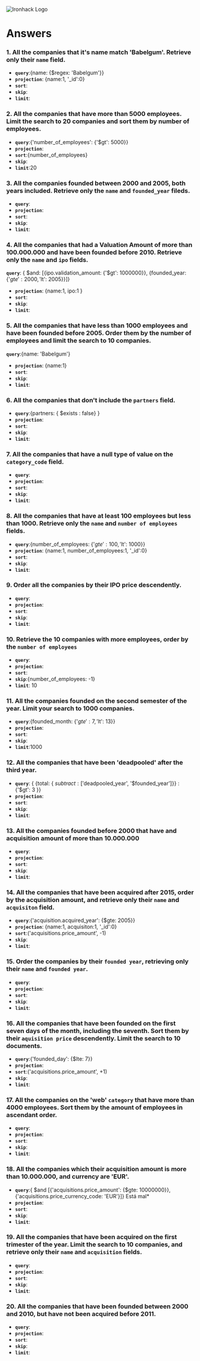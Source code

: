 ![Ironhack Logo](https://i.imgur.com/1QgrNNw.png)

# Answers

### 1. All the companies that it's name match 'Babelgum'. Retrieve only their `name` field.


 - **`query`**:{name: {$regex: 'Babelgum'}}
 - **`projection`**: {name:1, '_id':0}
 - **`sort`**:
 - **`skip`**: 
 - **`limit`**:


### 2. All the companies that have more than 5000 employees. Limit the search to 20 companies and sort them by **number of employees**.
 - **`query`**:{'number_of_employees': {'$gt': 5000}}
 - **`projection`**:
 - **`sort`**:{number_of_employees}
 - **`skip`**: 
 - **`limit`**:20


### 3. All the companies founded between 2000 and 2005, both years included. Retrieve only the `name` and `founded_year` fileds.

 - **`query`**:
 - **`projection`**: 
 - **`sort`**:
 - **`skip`**: 
 - **`limit`**:

### 4. All the companies that had a Valuation Amount of more than 100.000.000 and have been founded before 2010. Retrieve only the `name` and `ipo` fields.

**`query`**: { $and: [{ipo.validation_amount: {'$gt': 1000000}}, {founded_year: {'$gte': 2000,'$lt': 2005}}]}
 - **`projection`**: {name:1, ipo:1 }
 - **`sort`**:
 - **`skip`**: 
 - **`limit`**:

### 5. All the companies that have less than 1000 employees and have been founded before 2005. Order them by the number of employees and limit the search to 10 companies.

**`query`**:{name: 'Babelgum'}
 - **`projection`**: {name:1}
 - **`sort`**:
 - **`skip`**: 
 - **`limit`**:

### 6. All the companies that don't include the `partners` field.
 - **`query`**:{partners: { $exists : false} }
 - **`projection`**: 
 - **`sort`**:
 - **`skip`**: 
 - **`limit`**:


### 7. All the companies that have a null type of value on the `category_code` field.
 - **`query`**:
 - **`projection`**: 
 - **`sort`**:
 - **`skip`**: 
 - **`limit`**:
### 8. All the companies that have at least 100 employees but less than 1000. Retrieve only the `name` and `number of employees` fields.
 - **`query`**:{number_of_employees: {'$gte': 100, '$lt': 1000}}
 - **`projection`**: {name:1, number_of_employees:1, '_id':0}
 - **`sort`**:
 - **`skip`**: 
 - **`limit`**:
### 9. Order all the companies by their IPO price descendently.
 - **`query`**:
 - **`projection`**: 
 - **`sort`**:
 - **`skip`**: 
 - **`limit`**:
### 10. Retrieve the 10 companies with more employees, order by the `number of employees`
 - **`query`**:
 - **`projection`**: 
 - **`sort`**:
 - **`skip`**:{number_of_employees: -1} 
 - **`limit`**: 10
### 11. All the companies founded on the second semester of the year. Limit your search to 1000 companies.
 - **`query`**:{founded_month: {'$gte': 7, '$lt': 13}}
 - **`projection`**: 
 - **`sort`**:
 - **`skip`**: 
 - **`limit`**:1000
### 12. All the companies that have been 'deadpooled' after the third year.
 - **`query`**: { {total: { $subtract: [ '$deadpooled_year', '$founded_year']}} : {'$gt': 3 }}
 - **`projection`**: 
 - **`sort`**:
 - **`skip`**: 
 - **`limit`**:

### 13. All the companies founded before 2000 that have and acquisition amount of more than 10.000.000
 - **`query`**:
 - **`projection`**: 
 - **`sort`**:
 - **`skip`**: 
 - **`limit`**:
### 14. All the companies that have been acquired after 2015, order by the acquisition amount, and retrieve only their `name` and `acquisiton` field.
 - **`query`**:{'acquisition.acquired_year': {$gte: 2005}}
 - **`projection`**: {name:1, acquisiton:1, '_id':0}
 - **`sort`**:('acquisitions.price_amount', -1)
 - **`skip`**: 
 - **`limit`**:
### 15. Order the companies by their `founded year`, retrieving only their `name` and `founded year`.
 - **`query`**:
 - **`projection`**: 
 - **`sort`**:
 - **`skip`**: 
 - **`limit`**:
### 16. All the companies that have been founded on the first seven days of the month, including the seventh. Sort them by their `aquisition price` descendently. Limit the search to 10 documents.
 - **`query`**:{'founded_day': {$lte: 7}}
 - **`projection`**: 
 - **`sort`**:('acquisitions.price_amount', +1)
 - **`skip`**: 
 - **`limit`**:

### 17. All the companies on the 'web' `category` that have more than 4000 employees. Sort them by the amount of employees in ascendant order.
 - **`query`**:
 - **`projection`**: 
 - **`sort`**:
 - **`skip`**: 
 - **`limit`**:
### 18. All the companies which their acquisition amount is more than 10.000.000, and currency are 'EUR'.
 - **`query`**:{ $and [{'acquisitions.price_amount': {$gte: 10000000}}, {'acquisitions.price_currency_code: 'EUR'}]} Está mal*
 - **`projection`**: 
 - **`sort`**:
 - **`skip`**: 
 - **`limit`**:
### 19. All the companies that have been acquired on the first trimester of the year. Limit the search to 10 companies, and retrieve only their `name` and `acquisition` fields.
 - **`query`**:
 - **`projection`**: 
 - **`sort`**:
 - **`skip`**: 
 - **`limit`**:
### 20. All the companies that have been founded between 2000 and 2010, but have not been acquired before 2011.
 - **`query`**:
 - **`projection`**: 
 - **`sort`**:
 - **`skip`**: 
 - **`limit`**: